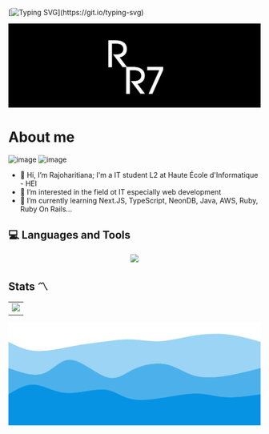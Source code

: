 [![Typing SVG](https://readme-typing-svg.demolab.com?font=Fira+Code&pause=1000&color=0693E3&width=435&lines=Just+Code+It.)](https://git.io/typing-svg)

![header](./img/RJ.jpg)

# About me

<img src="https://www.codewars.com/users/RaJharit77/badges/large" alt="image"/> <img src="https://hei.school/wp-content/uploads/2022/09/cropped-Logo-e1662790239183.png" alt="image" width="50"/>

- 👋 Hi, I’m Rajoharitiana; I'm a IT student L2 at Haute École d'Informatique - HEI
- 👀 I’m interested in the field ot IT especially web development
- 🌱 I’m currently learning Next.JS, TypeScript, NeonDB, Java, AWS, Ruby, Ruby On Rails...

## 💻 Languages and Tools

<p align="center">
  <a href="https://skillicons.dev">
    <img src="https://skillicons.dev/icons?i=js,java,ts,tailwind,materialui,vite,react,next,spring,prisma,postgres,sqlite,git,github,vscode,idea,postman" />
  </a>
</p>

## Stats 〽️

<table>
  <tr>
    <td>
      <a href="https://github.com/anuraghazra/github-readme-stats">
        <img src="https://github-readme-stats.vercel.app/api/top-langs/?username=RaJharit77&layout=pie" /> 
      </a>
    </td>
  </tr>
</table>

![image](./img/wave.svg)
